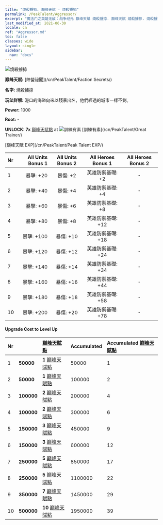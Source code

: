 ```yaml
---
title: "燒殺擄掠. 巔峰天賦 - 燒殺擄掠"
permalink: /PeakTalent/Aggressor/
excerpt: "魔法门之英雄无敌：战争纪元 巔峰天賦 燒殺擄掠. 巔峰天賦 燒殺擄掠. 燒殺擄掠"
last_modified_at: 2021-06-30
locale: cn
ref: "Aggressor.md"
toc: false
classes: wide
layout: single
sidebar:
  nav: "docs"
---
```


  ![燒殺擄掠](/images/pt/talent_3004.png)

  **巔峰天賦:** [陣營祕聞](/cn/PeakTalent/Faction Secrets/)

  **名字:** 燒殺擄掠

  **玩法詳解:** 港口的海盜向來以殘暴出名，他們經過的城市一樣不剩。

  **Power:** 1000

  **Root:** -

  **UNLOCK: 7x** [巔峰天賦點](/cn/Items/con_934/) at ![訓練有素](/images/pt/talent_3001.png) [訓練有素](/cn/PeakTalent/Great Trainer/)

  [巔峰天賦 EXP](/cn/PeakTalent/Peak Talent EXP/)

  | Nr | All Units Bonus 1 | All Units Bonus 2 | All Heroes Bonus 1 | All Heroes Bonus 2 |
  |:---|--------------:|:-------------:|:-------------:|:-------------:|
  | 1 | 暴擊: +20 | 暴傷: +2 | 英雄防禦基礎: +2 | - |
  | 2 | 暴擊: +40 | 暴傷: +4 | 英雄防禦基礎: +4 | - |
  | 3 | 暴擊: +60 | 暴傷: +6 | 英雄防禦基礎: +8 | - |
  | 4 | 暴擊: +80 | 暴傷: +8 | 英雄防禦基礎: +12 | - |
  | 5 | 暴擊: +100 | 暴傷: +10 | 英雄防禦基礎: +18 | - |
  | 6 | 暴擊: +120 | 暴傷: +12 | 英雄防禦基礎: +24 | - |
  | 7 | 暴擊: +140 | 暴傷: +14 | 英雄防禦基礎: +34 | - |
  | 8 | 暴擊: +160 | 暴傷: +16 | 英雄防禦基礎: +44 | - |
  | 9 | 暴擊: +180 | 暴傷: +18 | 英雄防禦基礎: +58 | - |
  | 10 | 暴擊: +200 | 暴傷: +20 | 英雄防禦基礎: +78 | - |


#### Upgrade Cost to Level Up

  | Nr | <i class="fas fa-coins"/> | [巔峰天賦點](/cn/Items/con_934/) | Accumulated <i class="fas fa-coins"/> | Accumulated [巔峰天賦點](/cn/Items/con_934/) |
  |:---|:--------------|:-------------|:-------------|:-------------|
  | 1 | **50000** | **1** [巔峰天賦點](/cn/Items/con_934/) | 50000 | 1 |
  | 2 | **50000** | **1** [巔峰天賦點](/cn/Items/con_934/) | 100000 | 2 |
  | 3 | **100000** | **2** [巔峰天賦點](/cn/Items/con_934/) | 200000 | 4 |
  | 4 | **100000** | **2** [巔峰天賦點](/cn/Items/con_934/) | 300000 | 6 |
  | 5 | **150000** | **3** [巔峰天賦點](/cn/Items/con_934/) | 450000 | 9 |
  | 6 | **150000** | **3** [巔峰天賦點](/cn/Items/con_934/) | 600000 | 12 |
  | 7 | **250000** | **5** [巔峰天賦點](/cn/Items/con_934/) | 850000 | 17 |
  | 8 | **250000** | **5** [巔峰天賦點](/cn/Items/con_934/) | 1100000 | 22 |
  | 9 | **350000** | **7** [巔峰天賦點](/cn/Items/con_934/) | 1450000 | 29 |
  | 10 | **500000** | **10** [巔峰天賦點](/cn/Items/con_934/) | 1950000 | 39 |
